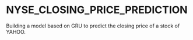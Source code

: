 # NYSE_CLOSING_PRICE_PREDICTION
Building a model based on GRU to predict the closing price of a stock of YAHOO.
